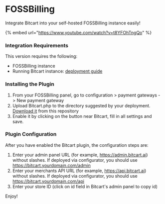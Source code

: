 # FOSSBilling

Integrate Bitcart into your self-hosted FOSSBilling instance easily!

{% embed url="https://www.youtube.com/watch?v=t8YFOhTngQo" %}

### Integration Requirements

This version requires the following:

* FOSSBilling instance
* Running Bitcart instance: [deployment guide](https://docs.bitcartcc.com/deployment)

### Installing the Plugin

1. From your FOSSBilling panel, go to configuration > payment gateways -> New payment gateway
2. Upload Bitcart.php to the directory suggested by your deployment. [Download it](https://raw.githubusercontent.com/bitcartcc/bitcart-boxbilling/master/BitcartCC.php) from this repository
3. Enable it by clicking on the button near Bitcart, fill in all settings and save.

### Plugin Configuration

After you have enabled the Bitcart plugin, the configuration steps are:

1. Enter your admin panel URL (for example, https://admin.bitcart.ai) without slashes. If deployed via configurator, you should use https://bitcart.yourdomain.com/admin
2. Enter your merchants API URL (for example, https://api.bitcart.ai) without slashes. If deployed via configurator, you should use https://bitcart.yourdomain.com/api
3. Enter your store ID (click on id field in Bitcart's admin panel to copy id)

Enjoy!
